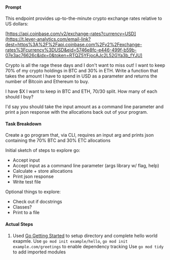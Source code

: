 #### Prompt

This endpoint provides up-to-the-minute crypto exchange rates relative to US dollars:

[https://api.coinbase.com/v2/exchange-rates?currency=USD](https://t.lever-analytics.com/email-link?dest=https%3A%2F%2Fapi.coinbase.com%2Fv2%2Fexchange-rates%3Fcurrency%3DUSD&eid=5746e8fc-e446-499f-b59b-07e3ac76626c&idx=0&token=RTQZ5YFjocAJc2L52GYa3b_fYJU)

Crypto is all the rage these days and I don't want to miss out! I want to keep 70% of my crypto holdings in BTC and 30% in ETH. Write a function that takes the amount I have to spend in USD as a parameter and returns the number of Bitcoin and Ethereum to buy.

I have $X I want to keep in BTC and ETH, 70/30 split. How many of each should I buy?

I'd say you should take the input amount as a command line parameter and print a json response with the allocations back out of your program.

#### Task Breakdown

Create a go program that, via CLI, requires an input arg and prints json containing the 70% BTC and 30% ETC allocations

Initial sketch of steps to explore go:

- Accept input
- Accept input as a command line parameter (args library w/ flag, help)
- Calculate + store allocations
- Print json response
- Write test file

Optional things to explore:

- Check out if docstrings
- Classes?
- Print to a file

#### Actual Steps

1. Used [Go Getting Started](https://go.dev/doc/tutorial/getting-started) to setup directory and complete hello world exapmle.
   Use `go mod init example/hello`, `go mod init example.com/greetings` to enable dependency tracking
   Use `go mod tidy` to add imported modules
